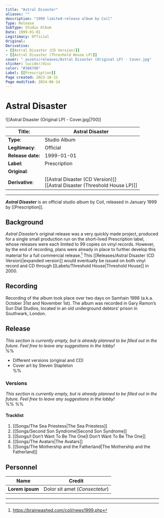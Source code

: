 ```yaml
---
title: "Astral Disaster"
aliases: ""
description: "1999 limited-release album by Coil"
Type: Release  
SubType: Studio Album
Date: 1999-01-01
Legitimacy: Official
Original: 
Derivative:
- [[Astral Disaster (CD Version)]]
- [[Astral Disaster (Threshold House LP)]]
cover: "_assets/releases/Astral Disaster (Original LP) - Cover.jpg"
sticker: lucide//disc
color: "#3867d6"
Label: [[Prescription]]
Page created: 2023-10-31
Page modified: 2024-06-14
---
```


# Astral Disaster

![[Astral Disaster (Original LP) - Cover.jpg|700]]

| __Title__:        | Astral Disaster                                                              |
| ----------------- | ---------------------------------------------------------------------------- |
| __Type__:         | Studio Album                                                                 |
| __Legitimacy__:   | Official                                                                     |
| __Release date:__ | 1999-01-01                                                                   |
| __Label:__        | Prescription                                                                 |
| __Original__:     |                                                                              |
| __Derivative__:   | [[Astral Disaster (CD Version)]]<br>[[Astral Disaster (Threshold House LP)]] |

---

*__Astral Disaster__* is an official studio album by Coil, released in January 1999 by [[Prescription]].

## Background

*Astral Disaster*’s original release was a very quickly made project, produced for a single small production run on the short-lived Prescription label, whose releases were each limited to 99 copies on vinyl records. However, by the end of recording, plans were already in place to further develop this material for a full commercial release.[^1] This [[Releases/Astral Disaster (CD Version)|expanded version]] would eventually be issued on both vinyl record and CD through [[Labels/Threshold House|Threshold House]] in 2000.

## Recording

Recording of the album took place over two days on Samhain 1998 (a.k.a. October 31st and November 1st). The album was recorded in Gary Ramon’s Sun Dial Studios, located in an old underground debtors’ prison in Southwark, London.

## Release

*This section is currently empty, but is already planned to be filled out in the future. Feel free to leave any suggestions in the lobby!*  
%%
- Different versions (original and CD)
- Cover art by Steven Stapleton  
%%

### Versions

*This section is currently empty, but is already planned to be filled out in the future. Feel free to leave any suggestions in the lobby!*  
%%  %%

#### Tracklist

1. [[Songs/The Sea Priestess|The Sea Priestess]]
2. [[Songs/Second Son Syndrome|Second Son Syndrome]]
3. [[Songs/I Don’t Want To Be The One|I Don’t Want To Be The One]]
4. [[Songs/The Avatars|The Avatars]]
5. [[Songs/The Mothership and the Fatherland|The Mothership and the Fatherland]]

## Personnel

| __Name__ |__Credit__ |
| --- | --- |
|__Lorem ipsum__|Dolor sit amet (*Consectetur*)|

---

[^1]: <https://brainwashed.com/coil/news1999.php>
